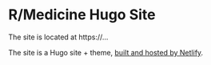 # R/Medicine Hugo Site 

The site is located at https://...

The site is a Hugo site + theme, [built and hosted by Netlify](https://netlify.com).
